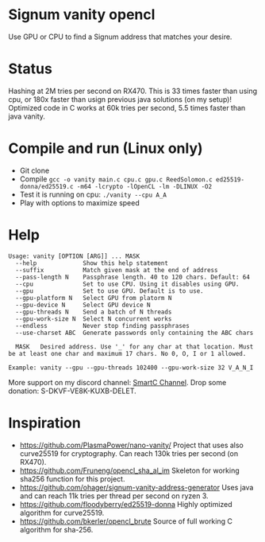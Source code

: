 # Signum vanity opencl
Use GPU or CPU to find a Signum address that matches your desire.

# Status
Hashing at 2M tries per second on RX470. This is 33 times faster than using cpu, or 180x faster than usign previous java solutions (on my setup)! Optimized code in C works at 60k tries per second, 5.5 times faster than java vanity.

# Compile and run (Linux only)
* Git clone
* Compile `gcc -o vanity main.c cpu.c gpu.c ReedSolomon.c ed25519-donna/ed25519.c -m64 -lcrypto -lOpenCL -lm -DLINUX -O2`
* Test it is running on cpu: `./vanity --cpu A_A`
* Play with options to maximize speed

# Help
```
Usage: vanity [OPTION [ARG]] ... MASK
  --help             Show this help statement
  --suffix           Match given mask at the end of address
  --pass-length N    Passphrase length. 40 to 120 chars. Default: 64
  --cpu              Set to use CPU. Using it disables using GPU.
  --gpu              Set to use GPU. Default is to use.
  --gpu-platform N   Select GPU from platorm N
  --gpu-device N     Select GPU device N
  --gpu-threads N    Send a batch of N threads
  --gpu-work-size N  Select N concurrent works
  --endless          Never stop finding passphrases
  --use-charset ABC  Generate passwords only containing the ABC chars

  MASK   Desired address. Use '_' for any char at that location. Must be at least one char and maximum 17 chars. No 0, O, I or 1 allowed.

Example: vanity --gpu --gpu-threads 102400 --gpu-work-size 32 V_A_N_I
```
More support on my discord channel: [SmartC Channel](https://discord.gg/pQHnBRYE5c). Drop some donation: S-DKVF-VE8K-KUXB-DELET.

# Inspiration
* https://github.com/PlasmaPower/nano-vanity/ Project that uses also curve25519 for cryptography. Can reach 130k tries per second (on RX470).
* https://github.com/Fruneng/opencl_sha_al_im Skeleton for working sha256 function for this project.
* https://github.com/ohager/signum-vanity-address-generator Uses java and can reach 11k tries per thread per second on ryzen 3.
* https://github.com/floodyberry/ed25519-donna Highly optimized algorithm for curve25519.
* https://github.com/bkerler/opencl_brute Source of full working C algorithm for sha-256.

